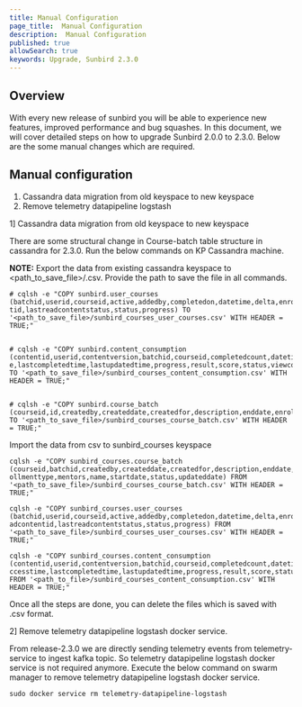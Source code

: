 ```yaml
---
title: Manual Configuration
page_title:  Manual Configuration
description:  Manual Configuration
published: true
allowSearch: true
keywords: Upgrade, Sunbird 2.3.0
---
```


## Overview

With every new release of sunbird you will be able to experience new features, improved performance and bug squashes.
In this document, we will cover detailed steps on how to upgrade Sunbird 2.0.0 to 2.3.0. Below are the some manual changes which are required.

## Manual configuration

1. Cassandra data migration from old keyspace to new keyspace
2. Remove telemetry datapipeline logstash





1] Cassandra data migration from old keyspace to new keyspace
    
There are some structural change in Course-batch table structure in cassandra for 2.3.0. Run the below commands
on KP Cassandra machine.

**NOTE:** Export the data from existing cassandra keyspace to <path_to_save_file>/<name>.csv. Provide the path to save the file in all commands.
   
~~~
# cqlsh -e "COPY sunbird.user_courses (batchid,userid,courseid,active,addedby,completedon,datetime,delta,enrolleddate,grade,lastreadconten
tid,lastreadcontentstatus,status,progress) TO '<path_to_save_file>/sunbird_courses_user_courses.csv' WITH HEADER = TRUE;"


# cqlsh -e "COPY sunbird.content_consumption (contentid,userid,contentversion,batchid,courseid,completedcount,datetime,grade,lastaccesstim
e,lastcompletedtime,lastupdatedtime,progress,result,score,status,viewcount) TO '<path_to_save_file>/sunbird_courses_content_consumption.csv' WITH 
HEADER = TRUE;"


# cqlsh -e "COPY sunbird.course_batch (courseid,id,createdby,createddate,createdfor,description,enddate,enrollmentenddate,enrollmenttype,mentors,name,startdate,status,updateddate) TO '<path_to_save_file>/sunbird_courses_course_batch.csv' WITH HEADER = TRUE;"
~~~


Import the data from csv to sunbird_courses keyspace

~~~
cqlsh -e "COPY sunbird_courses.course_batch (courseid,batchid,createdby,createddate,createdfor,description,enddate,enrollmentenddate,enr
ollmenttype,mentors,name,startdate,status,updateddate) FROM '<path_to_save_file>/sunbird_courses_course_batch.csv' WITH HEADER = TRUE;"

cqlsh -e "COPY sunbird_courses.user_courses (batchid,userid,courseid,active,addedby,completedon,datetime,delta,enrolleddate,grade,lastre
adcontentid,lastreadcontentstatus,status,progress) FROM '<path_to_save_file>/sunbird_courses_user_courses.csv' WITH HEADER = TRUE;"

cqlsh -e "COPY sunbird_courses.content_consumption (contentid,userid,contentversion,batchid,courseid,completedcount,datetime,grade,lasta
ccesstime,lastcompletedtime,lastupdatedtime,progress,result,score,status,viewcount) FROM '<path_to_file>/sunbird_courses_content_consumption.csv' WITH HEADER = TRUE;"
~~~

Once all the steps are done, you can delete the files which is saved with .csv format.


2] Remove telemetry datapipeline logstash docker service.

From release-2.3.0 we are directly sending telemetry events from telemetry-service to ingest kafka topic. So telemetry datapipeline logstash docker service is not required anymore. Execute the below command on swarm manager to remove telemetry datapipeline logstash docker service.

~~~
sudo docker service rm telemetry-datapipeline-logstash
~~~

